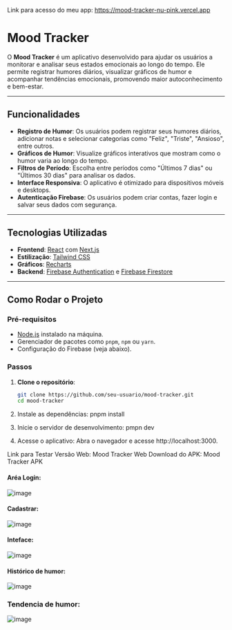 Link para acesso do meu app: https://mood-tracker-nu-pink.vercel.app
# Mood Tracker

O **Mood Tracker** é um aplicativo desenvolvido para ajudar os usuários a monitorar e analisar seus estados emocionais ao longo do tempo. Ele permite registrar humores diários, visualizar gráficos de humor e acompanhar tendências emocionais, promovendo maior autoconhecimento e bem-estar.

---

## Funcionalidades

- **Registro de Humor**: Os usuários podem registrar seus humores diários, adicionar notas e selecionar categorias como "Feliz", "Triste", "Ansioso", entre outros.
- **Gráficos de Humor**: Visualize gráficos interativos que mostram como o humor varia ao longo do tempo.
- **Filtros de Período**: Escolha entre períodos como "Últimos 7 dias" ou "Últimos 30 dias" para analisar os dados.
- **Interface Responsiva**: O aplicativo é otimizado para dispositivos móveis e desktops.
- **Autenticação Firebase**: Os usuários podem criar contas, fazer login e salvar seus dados com segurança.

---

## Tecnologias Utilizadas

- **Frontend**: [React](https://reactjs.org/) com [Next.js](https://nextjs.org/)
- **Estilização**: [Tailwind CSS](https://tailwindcss.com/)
- **Gráficos**: [Recharts](https://recharts.org/)
- **Backend**: [Firebase Authentication](https://firebase.google.com/products/auth) e [Firebase Firestore](https://firebase.google.com/products/firestore)

---

## Como Rodar o Projeto

### Pré-requisitos

- [Node.js](https://nodejs.org/) instalado na máquina.
- Gerenciador de pacotes como `pnpm`, `npm` ou `yarn`.
- Configuração do Firebase (veja abaixo).

### Passos

1. **Clone o repositório**:
   ```bash
   git clone https://github.com/seu-usuario/mood-tracker.git
   cd mood-tracker

2. Instale as dependências:
pnpm install

3. Inicie o servidor de desenvolvimento:
pmpn dev
   
4. Acesse o aplicativo: Abra o navegador e acesse
 http://localhost:3000.

Link para Testar
Versão Web: Mood Tracker Web
Download do APK: Mood Tracker APK

#### Aréa Login:

![image](https://github.com/user-attachments/assets/d7c8611b-8d4c-4002-a860-f60f20d122d1)

#### Cadastrar:

![image](https://github.com/user-attachments/assets/05ea590e-7747-42c2-a1f9-b4248a6b55ae)

#### Inteface:

![image](https://github.com/user-attachments/assets/c65de89d-06f7-4956-813a-ca7fe28ebf30)

#### Histórico de humor: 

![image](https://github.com/user-attachments/assets/aa70e2af-ab15-4367-87df-636bb38b1876)

### Tendencia de humor: 

![image](https://github.com/user-attachments/assets/94717e9f-c30b-404a-adaf-ac780df9a826)





